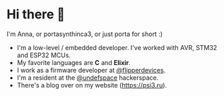 # Hi there 👋

I'm Anna, or portasynthinca3, or just porta for short :)
  - I'm a low-level / embedded developer. I've worked with AVR, STM32 and ESP32 MCUs.
  - My favorite languages are **C** and **Elixir**.
  - I work as a firmware developer at [@flipperdevices](https://github.com/flipperdevices).
  - I'm a resident at the [@undefspace](https://github.com/undefspace) hackerspace.
  - There's a blog over on my website (https://psi3.ru).
 
